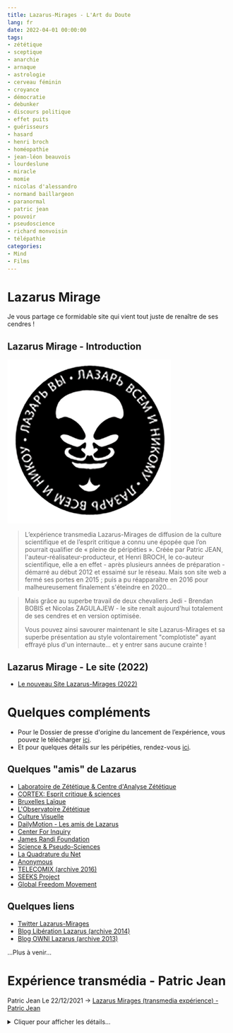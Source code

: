 ```yaml
---
title: Lazarus-Mirages - L'Art du Doute
lang: fr
date: 2022-04-01 00:00:00
tags: 
- zététique
- sceptique
- anarchie
- arnaque
- astrologie
- cerveau féminin
- croyance
- démocratie
- debunker
- discours politique
- effet puits
- guérisseurs
- hasard
- henri broch
- homéopathie
- jean-léon beauvois
- lourdeslune
- miracle
- momie
- nicolas d'alessandro
- normand baillargeon
- paranormal
- patric jean
- pouvoir
- pseudoscience
- richard monvoisin
- télépathie
categories: 
- Mind
- Films
---
```


# Lazarus Mirage #

Je vous partage ce formidable site qui vient tout juste de renaître de ses cendres !

## Lazarus Mirage - Introduction ##

[<img src="/uploads/images/Lazarus/Lazarus_logo_CONTRIB.png" width="370px" heigth="370px">](https://www.lazarus-mirages.fr/)

> L’expérience transmedia Lazarus-Mirages de diffusion de la culture scientifique et de l’esprit critique a connu une épopée que l’on pourrait qualifier de « pleine de péripéties ». Créée par Patric JEAN, l'auteur-réalisateur-producteur, et Henri BROCH, le co-auteur scientifique, elle a en effet - après plusieurs années de préparation - démarré au début 2012 et essaimé sur le réseau. Mais son site web a fermé ses portes en 2015 ; puis a pu réapparaître en 2016 pour malheureusement finalement s'éteindre en 2020…
<!-- more -->
>
> Mais grâce au superbe travail de deux chevaliers Jedi - Brendan BOBIS et Nicolas ZAGULAJEW - le site renaît aujourd'hui totalement de ses cendres et en version optimisée.
>
> Vous pouvez ainsi savourer maintenant le site Lazarus-Mirages et sa superbe présentation au style volontairement "complotiste" ayant effrayé plus d'un internaute... et y entrer sans aucune crainte !

## Lazarus Mirage - Le site (2022) ##

- [Le nouveau Site Lazarus-Mirages (2022)](https://www.lazarus-mirages.fr/)

# Quelques compléments #

- Pour le Dossier de presse d'origine du lancement de l’expérience, vous pouvez le télécharger [ici](https://www.lazarus-mirages.com/assets/pdf/dossier-presse-lazarus.pdf).
- Et pour quelques détails sur les péripéties, rendez-vous [ici](http://sites.unice.fr/site/broch/Lazarus-Mirages/Lazarus.html). 

## Quelques "amis" de Lazarus ##

- [Laboratoire de Zététique  &  Centre d'Analyse Zététique](http://www.unice.fr/zetetique)
- [CORTEX: Esprit critique & sciences](https://cortecs.org/)
- [Bruxelles Laïque](http://www.bxllaique.be/)
- [L'Observatoire Zététique](http://zetetique.fr/)
- [Culture Visuelle](http://culturevisuelle.org/)
- [DailyMotion - Les amis de Lazarus](https://www.dailymotion.com/lazarusmirages)
- [Center For Inquiry](https://centerforinquiry.org/)
- [James Randi Foundation](https://web.randi.org/)
- [Science & Pseudo-Sciences](https://www.pseudo-sciences.org/)
- [La Quadrature du Net](https://www.laquadrature.net/)
- [Anonymous](https://whyweprotest.net/)
- [TELECOMIX (archive 2016)](http://web.archive.org/web/20160303224838/http://telecomix.org/)
- [SEEKS Project](https://beniz.github.io/seeks)
- [Global Freedom Movement](https://globalfree.wordpress.com/)

## Quelques liens ##

- [Twitter Lazarus-Mirages](https://twitter.com/Lazarus_mirages)
- [Blog Libération Lazarus (archive 2014)](https://web.archive.org/web/20140406222321/http://lazarus.blogs.liberation.fr/)
- [Blog OWNI Lazarus (archive 2013)](https://web.archive.org/web/20130911204840/http://lazarus.owni.fr/)

...Plus à venir...

# Expérience transmédia - Patric Jean #

Patric Jean Le 22/12/2021 -> [Lazarus Mirages (transmedia expérience) - Patric Jean](https://patricjean.com/2021/12/22/lazarus-mirage/)
<details>
  <summary>Cliquer pour afficher les détails…</summary>

> Lazarus Mirage est une gigantesque expérience transmédia écrite, produite et réalisée par Patric Jean en 2011. Avec Henri Broch pour conseiller scientifique.
>
> **Phénomènes paranormaux, miracles, superstitions, pseudosciences, manipulations médiatiques, politiques et commerciales pullulent.**
>
> **Nous avons tous notre part d’irrationnel. Et nous sommes tous victimes de nos croyances.**
>
> Lazarus-Mirages était un site web mais aussi deux films documentaires de 52 minutes diffusés en télévision, une dizaine d’applications interactives, le pilote d’une émission hebdomadaire, un jeu en ligne, des entretiens avec des scientifiques, des incursions dans le monde réel, un blog, des débats sur les réseaux sociaux et une série de vidéos.
>
> Un ensemble de vecteurs au service d’un projet : le scepticisme.
>
> Lazarus, mystérieux personnage masqué et anonyme entraine le public à voir au-delà des croyances, des stéréotypes, des discours religieux, politiques ou économiques consensuels. La zététique…

[Lire la suite sur le site de Patric Jean (et accéder aux contenu)...](https://patricjean.com/2021/12/22/lazarus-mirage/)

</details>

